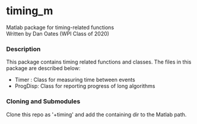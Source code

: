 # timing_m
Matlab package for timing-related functions  
Written by Dan Oates (WPI Class of 2020)

### Description
This package contains timing related functions and classes. The files in this
package are described below:

- Timer : Class for measuring time between events
- ProgDisp: Class for reporting progress of long algorithms

### Cloning and Submodules
Clone this repo as '+timing' and add the containing dir to the Matlab path.